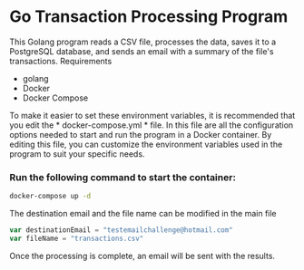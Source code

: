 # Go Transaction Processing Program

This Golang program reads a CSV file, processes the data, saves it to a PostgreSQL database, and sends an email with a summary of the file's transactions.
Requirements

* golang
* Docker
* Docker Compose

To make it easier to set these environment variables, it is recommended that you edit the * docker-compose.yml * file. In this file are all the configuration options needed to start and run the program in a Docker container. By editing this file, you can customize the environment variables used in the program to suit your specific needs.

### Run the following command to start the container:

``` sh 
docker-compose up -d 
```

The destination email and the file name can be modified in the main file

``` go
var destinationEmail = "testemailchallenge@hotmail.com"
var fileName = "transactions.csv"

```


Once the processing is complete, an email will be sent with the results.